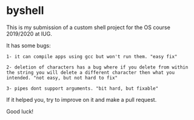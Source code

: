 # byshell
This is my submission of a custom shell project for the OS course 2019/2020 at IUG.

It has some bugs:

	1- it can compile apps using gcc but won't run them. "easy fix"
  
	2- deletion of characters has a bug where if you delete from within the string you will delete a different character then what you intended. "not easy, but not hard to fix"
  
	3- pipes dont support arguments. "bit hard, but fixable"
  
If it helped you, try to improve on it and make a pull request.

Good luck!
